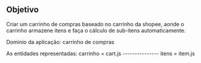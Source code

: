 ## Objetivo

Criar um carrinho de compras baseado no carrinho da shopee, aonde o carrinho armazene itens e faça o cálculo de sub-itens automaticamente.

Domínio da aplicação: carrinho de compras

As entidades representadas: 
    carrinho = cart.js
    ---------------
    itens = item.js